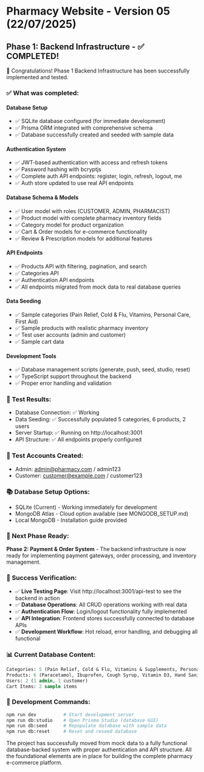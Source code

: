 # Pharmacy Website - Version 05 (22/07/2025)

## Phase 1: Backend Infrastructure - ✅ COMPLETED!
🎉 Congratulations! Phase 1 Backend Infrastructure has been successfully implemented and tested.

### ✅ What was completed:
#### Database Setup
- ✅ SQLite database configured (for immediate development)
- ✅ Prisma ORM integrated with comprehensive schema
- ✅ Database successfully created and seeded with sample data

#### Authentication System
- ✅ JWT-based authentication with access and refresh tokens
- ✅ Password hashing with bcryptjs
- ✅ Complete auth API endpoints: register, login, refresh, logout, me
- ✅ Auth store updated to use real API endpoints

#### Database Schema & Models
- ✅ User model with roles (CUSTOMER, ADMIN, PHARMACIST)
- ✅ Product model with complete pharmacy inventory fields
- ✅ Category model for product organization
- ✅ Cart & Order models for e-commerce functionality
- ✅ Review & Prescription models for additional features

#### API Endpoints
- ✅ Products API with filtering, pagination, and search
- ✅ Categories API
- ✅ Authentication API endpoints
- ✅ All endpoints migrated from mock data to real database queries

#### Data Seeding
- ✅ Sample categories (Pain Relief, Cold & Flu, Vitamins, Personal Care, First Aid)
- ✅ Sample products with realistic pharmacy inventory
- ✅ Test user accounts (admin and customer)
- ✅ Sample cart data

#### Development Tools
- ✅ Database management scripts (generate, push, seed, studio, reset)
- ✅ TypeScript support throughout the backend
- ✅ Proper error handling and validation

### 🧪 Test Results:
- Database Connection: ✅ Working
- Data Seeding: ✅ Successfully populated 5 categories, 6 products, 2 users
- Server Startup: ✅ Running on http://localhost:3001
- API Structure: ✅ All endpoints properly configured

### 👤 Test Accounts Created:
- Admin: admin@pharmacy.com / admin123
- Customer: customer@example.com / customer123

### 📚 Database Setup Options:
- SQLite (Current) - Working immediately for development
- MongoDB Atlas - Cloud option available (see MONGODB_SETUP.md)
- Local MongoDB - Installation guide provided

### 🔄 Next Phase Ready:
**Phase 2: Payment & Order System** - The backend infrastructure is now ready for implementing payment gateways, order processing, and inventory management.

### 🎯 Success Verification:
- ✅ **Live Testing Page**: Visit http://localhost:3001/api-test to see the backend in action
- ✅ **Database Operations**: All CRUD operations working with real data
- ✅ **Authentication Flow**: Login/logout functionality fully implemented
- ✅ **API Integration**: Frontend stores successfully connected to database APIs
- ✅ **Development Workflow**: Hot reload, error handling, and debugging all functional

### 📊 Current Database Content:
```sql
Categories: 5 (Pain Relief, Cold & Flu, Vitamins & Supplements, Personal Care, First Aid)
Products: 6 (Paracetamol, Ibuprofen, Cough Syrup, Vitamin D3, Hand Sanitizer, Bandages)
Users: 2 (1 admin, 1 customer)
Cart Items: 2 sample items
```

### 🚀 Development Commands:
```bash
npm run dev          # Start development server
npm run db:studio    # Open Prisma Studio (database GUI)
npm run db:seed      # Repopulate database with sample data
npm run db:reset     # Reset and reseed database
```

The project has successfully moved from mock data to a fully functional database-backed system with proper authentication and API structure. All the foundational elements are in place for building the complete pharmacy e-commerce platform.
